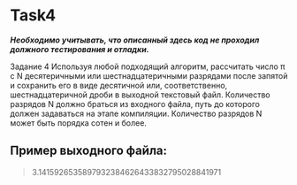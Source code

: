 # Task4 #

***Необходимо учитывать, что описанный здесь код не проходил должного тестирования и отладки.***


Задание 4
Используя любой подходящий алгоритм, рассчитать число π с N десятеричными или шестнадцатеричными разрядами после запятой и сохранить его в виде десятичной или, соответственно, шестнадцатеричной дроби в выходной текстовый файл. Количество разрядов N должно браться из входного файла, путь до которого должен задаваться на этапе компиляции. Количество разрядов N может быть порядка сотен и более.

## Пример выходного файла:
> 3.1415926535897932384626433832795028841971
